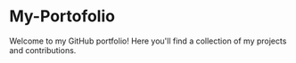 # My-Portofolio
Welcome to my GitHub portfolio! Here you'll find a collection of my projects and contributions.
